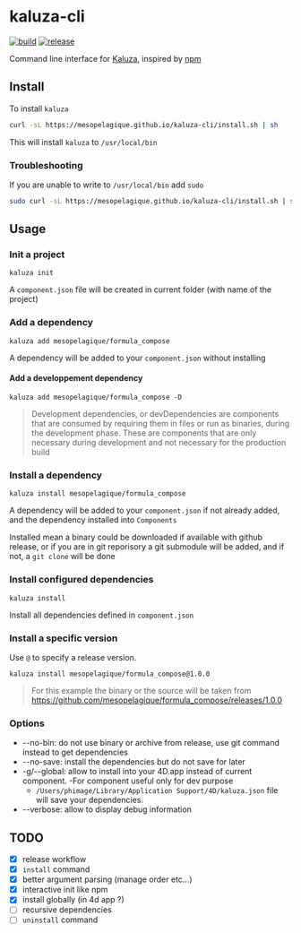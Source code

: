 # kaluza-cli

[![build][build-shield]][build-url] [![release][release-shield]][release-url]

Command line interface for [Kaluza](https://github.com/mesopelagique/Kaluza), inspired by [npm](https://www.npmjs.com/) 

## Install

To install `kaluza`  

```bash
curl -sL https://mesopelagique.github.io/kaluza-cli/install.sh | sh
```

This will install `kaluza` to `/usr/local/bin`

### Troubleshooting 

If you are unable to write to `/usr/local/bin` add `sudo`

```bash
sudo curl -sL https://mesopelagique.github.io/kaluza-cli/install.sh | sh
```

## Usage

### Init a project

```
kaluza init
```

A `component.json` file will be created in current folder (with name of the project)

### Add a dependency

```
kaluza add mesopelagique/formula_compose
```

A dependency will be added to your `component.json` without installing

#### Add a developpement dependency

```
kaluza add mesopelagique/formula_compose -D
```

> Development dependencies, or devDependencies are components that are consumed by requiring them in files or run as binaries, during the development phase. These are components that are only necessary during development and not necessary for the production build

### Install a dependency

```
kaluza install mesopelagique/formula_compose
```

A dependency will be added to your `component.json` if not already added, and the dependency installed into `Components`

Installed mean a binary could be downloaded if available with github release, or if you are in git reporisory a git submodule will be added, and if not, a `git clone` will be done

### Install configured dependencies

```
kaluza install
```
Install all dependencies defined in `component.json`


### Install a specific version

Use `@` to specify a release version. 

```
kaluza install mesopelagique/formula_compose@1.0.0
```

> For this example the binary or the source will be taken from https://github.com/mesopelagique/formula_compose/releases/1.0.0

### Options

- --no-bin: do not use binary or archive from release, use git command instead to get dependencies
- --no-save: install the dependencies but do not save for later
- -g/--global: allow to install into your 4D.app instead of current component.
  -For component useful only for dev purpose
  - `/Users/phimage/Library/Application Support/4D/kaluza.json` file will save your dependencies.
- --verbose: allow to display debug information

## TODO

- [X] release workflow
- [X] `install` command
- [X] better argument parsing (manage order etc...)
- [X] interactive init like npm
- [X] install globally (in 4d app ?)
- [ ] recursive dependencies
- [ ] `uninstall` command

<!-- MARKDOWN LINKS & IMAGES -->
<!-- https://www.markdownguide.org/basic-syntax/#reference-style-links -->
[build-shield]: https://github.com/mesopelagique/kaluza-cli/workflows/build/badge.svg
[build-url]: https://github.com/mesopelagique/kaluza-cli/actions?workflow=build
[release-shield]: https://img.shields.io/github/v/release/mesopelagique/kaluza-cli
[release-url]: https://github.com/mesopelagique/kaluza-cli/releases/latest/download/kaluza.zip
